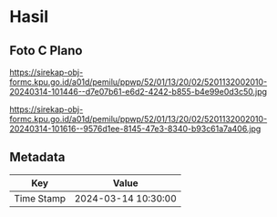 # Hasil

## Foto C Plano

https://sirekap-obj-formc.kpu.go.id/a01d/pemilu/ppwp/52/01/13/20/02/5201132002010-20240314-101446--d7e07b61-e6d2-4242-b855-b4e99e0d3c50.jpg

https://sirekap-obj-formc.kpu.go.id/a01d/pemilu/ppwp/52/01/13/20/02/5201132002010-20240314-101616--9576d1ee-8145-47e3-8340-b93c61a7a406.jpg


## Metadata

| Key        | Value               |
| ---------- | ------------------- |
| Time Stamp | 2024-03-14 10:30:00 |



